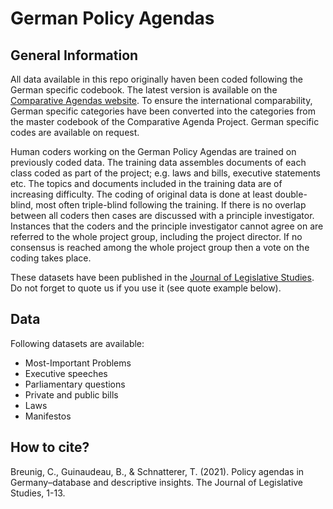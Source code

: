 German Policy Agendas
================

## General Information

All data available in this repo originally haven been coded following
the German specific codebook. The latest version is available on the
[Comparative Agendas website](https://www.comparativeagendas.net). To
ensure the international comparability, German specific categories have
been converted into the categories from the master codebook of the
Comparative Agenda Project. German specific codes are available on
request.

Human coders working on the German Policy Agendas are trained on
previously coded data. The training data assembles documents of each
class coded as part of the project; e.g. laws and bills, executive
statements etc. The topics and documents included in the training data
are of increasing difficulty. The coding of original data is done at
least double-blind, most often triple-blind following the training. If
there is no overlap between all coders then cases are discussed with a
principle investigator. Instances that the coders and the principle
investigator cannot agree on are referred to the whole project group,
including the project director. If no consensus is reached among the
whole project group then a vote on the coding takes place.

These datasets have been published in the [Journal of Legislative
Studies](https://www.tandfonline.com/doi/full/10.1080/13572334.2021.2010395).
Do not forget to quote us if you use it (see quote example below).

## Data

Following datasets are available:

-   Most-Important Problems
-   Executive speeches
-   Parliamentary questions
-   Private and public bills
-   Laws
-   Manifestos

## How to cite?

Breunig, C., Guinaudeau, B., & Schnatterer, T. (2021). Policy agendas in
Germany–database and descriptive insights. The Journal of Legislative
Studies, 1-13.
